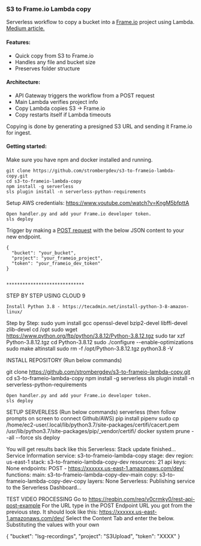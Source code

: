 ### S3 to Frame.io Lambda copy

Serverless workflow to copy a bucket into a [Frame.io](https://frame.io) project using Lambda. [Medium article.](https://medium.com/@strombergdev/s3-to-frame-io-copy-using-lambda-8a671c8a574f)

#### Features:
- Quick copy from S3 to Frame.io
- Handles any file and bucket size
- Preserves folder structure

#### Architecture:

- API Gateway triggers the workflow from a POST request
- Main Lambda verifies project info
- Copy Lambda copies S3 -> Frame.io
- Copy restarts itself if Lambda timeouts

Copying is done by generating a presigned S3 URL and sending it Frame.io for ingest.

#### Getting started:

Make sure you have npm and docker installed and running.
    
    git clone https://github.com/strombergdev/s3-to-frameio-lambda-copy.git
    cd s3-to-frameio-lambda-copy 
    npm install -g serverless
    sls plugin install -n serverless-python-requirements
    
   Setup AWS credentials: https://www.youtube.com/watch?v=KngM5bfpttA
    
    Open handler.py and add your Frame.io developer token.
    sls deploy



Trigger by making a [POST request](https://reqbin.com/req/v0crmky0/rest-api-post-example) with the below JSON content to your new endpoint.
    
    {
      "bucket": "your_bucket",
      "project": "your_frameio_project",
      "token": "your_frameio_dev_token"
    }


    *****************************
STEP BY STEP USING CLOUD 9

    Install Python 3.8 - https://tecadmin.net/install-python-3-8-amazon-linux/

Step by Step:
sudo yum install gcc openssl-devel bzip2-devel libffi-devel  zlib-devel
cd /opt
sudo wget https://www.python.org/ftp/python/3.8.12/Python-3.8.12.tgz
sudo tar xzf Python-3.8.12.tgz
cd Python-3.8.12
sudo ./configure --enable-optimizations
sudo make altinstall
sudo rm -f /opt/Python-3.8.12.tgz
python3.8 -V

INSTALL REPOSITORY (Run below commands)

git clone https://github.com/strombergdev/s3-to-frameio-lambda-copy.git
cd s3-to-frameio-lambda-copy 
npm install -g serverless
sls plugin install -n serverless-python-requirements

    Open handler.py and add your Frame.io developer token.
    sls deploy

SETUP SERVERLESS (Run below commands)
serverless (then follow prompts on screen to connect Github/AWS)
pip install pipenv
sudo cp /home/ec2-user/.local/lib/python3.7/site-packages/certifi/cacert.pem /usr/lib/python3.7/site-packages/pip/_vendor/certifi/
docker system prune --all --force
sls deploy

You will get results back like this
Serverless: Stack update finished...
Service Information
service: s3-to-frameio-lambda-copy
stage: dev
region: us-east-1
stack: s3-to-frameio-lambda-copy-dev
resources: 21
api keys:
  None
endpoints:
  POST - https://xxxxxx.us-east-1.amazonaws.com/dev/
functions:
  main: s3-to-frameio-lambda-copy-dev-main
  copy: s3-to-frameio-lambda-copy-dev-copy
layers:
  None
Serverless: Publishing service to the Serverless Dashboard...


TEST VIDEO PROCESSING 
Go to https://reqbin.com/req/v0crmky0/rest-api-post-example
For the URL type in the POST Endpoint URL you got from the previous step.  It should look like this: https://xxxxxx.us-east-1.amazonaws.com/dev/
Select the Content Tab and enter the below.  Substituting the values with your own

{
  "bucket": "lsg-recordings",
  "project": "S3Upload",
  "token": "XXXX"
}